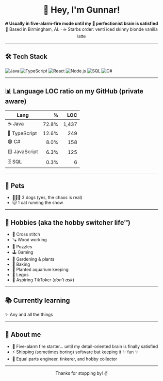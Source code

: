 <!-- Profile README for gunnarhurst -->

<h1 align="center">👋 Hey, I'm Gunnar!</h1>

<p align="center">
  <b>🔥 Usually in five-alarm-fire mode until my 🧠 perfectionist brain is satisfied</b><br/>
  🏡 Based in Birmingham, AL · ☕ Starbs order: venti iced skinny blonde vanilla latte
</p>

---

## 🛠️ Tech Stack
![Java](https://img.shields.io/badge/Java-ed8b00?logo=openjdk&logoColor=white)
![TypeScript](https://img.shields.io/badge/TypeScript-3178C6?logo=typescript&logoColor=white)
![React](https://img.shields.io/badge/React-20232a?logo=react&logoColor=61DAFB)
![Node.js](https://img.shields.io/badge/Node.js-339933?logo=node.js&logoColor=white)
![SQL](https://img.shields.io/badge/SQL-2F2F2F?logo=database&logoColor=white)
![C#](https://img.shields.io/badge/C%23%20.NET-512BD4?logo=dotnet&logoColor=white)

---

## 📊 Language LOC ratio on my GitHub (private aware)

<!--LANG_TABLE_START-->

| Lang | % | LOC |
|---|---:|---:|
| ☕️ Java | 72.8% | 1,437 |
| 🔷 TypeScript | 12.6% | 249 |
| 🟣 C# | 8.0% | 158 |
| 🟨 JavaScript | 6.3% | 125 |
| 🗄️ SQL | 0.3% | 6 |

<!--LANG_TABLE_END-->

---

## 🐾 Pets
- 🐶🐶🐶 3 dogs (yes, the chaos is real)  
- 🐱 1 cat running the show  

---

## 🎨 Hobbies (aka the hobby switcher life™)
- 🧵 Cross stitch  
- 🪚 Wood working  
- 🧩 Puzzles  
- 🕹️ Gaming  
- 🌱 Gardening & plants  
- 🍞 Baking  
- 🪸 Planted aquarium keeping  
- 🧱 Legos  
- 🎥 Aspiring TikToker (*don’t ask*)  

---

## 📚 Currently learning
✨ Any and all the things 

---

## 🧠 About me
- 🚨 Five-alarm fire starter… until my detail-oriented brain is finally satisfied  
- ⚡ Shipping (sometimes boring) software but keeping it ✨ fun ✨  
- 🌈 Equal parts engineer, tinkerer, and hobby collector  

---

<p align="center">
  Thanks for stopping by! ✌️
</p>
